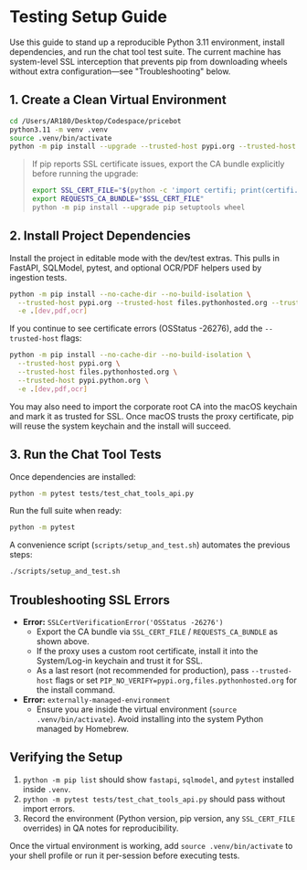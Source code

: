 # Testing Setup Guide

Use this guide to stand up a reproducible Python 3.11 environment, install dependencies, and run the chat tool test suite. The current machine has system-level SSL interception that prevents pip from downloading wheels without extra configuration—see "Troubleshooting" below.

## 1. Create a Clean Virtual Environment

```bash
cd /Users/AR180/Desktop/Codespace/pricebot
python3.11 -m venv .venv
source .venv/bin/activate
python -m pip install --upgrade --trusted-host pypi.org --trusted-host files.pythonhosted.org --trusted-host pypi.python.org pip setuptools wheel
```

> If pip reports SSL certificate issues, export the CA bundle explicitly before running the upgrade:
>
> ```bash
> export SSL_CERT_FILE="$(python -c 'import certifi; print(certifi.where())')"
> export REQUESTS_CA_BUNDLE="$SSL_CERT_FILE"
> python -m pip install --upgrade pip setuptools wheel
> ```

## 2. Install Project Dependencies

Install the project in editable mode with the dev/test extras. This pulls in FastAPI, SQLModel, pytest, and optional OCR/PDF helpers used by ingestion tests.

```bash
python -m pip install --no-cache-dir --no-build-isolation \
  --trusted-host pypi.org --trusted-host files.pythonhosted.org --trusted-host pypi.python.org \
  -e .[dev,pdf,ocr]
```

If you continue to see certificate errors (OSStatus -26276), add the `--trusted-host` flags:

```bash
python -m pip install --no-cache-dir --no-build-isolation \
  --trusted-host pypi.org \
  --trusted-host files.pythonhosted.org \
  --trusted-host pypi.python.org \
  -e .[dev,pdf,ocr]
```

You may also need to import the corporate root CA into the macOS keychain and mark it as trusted for SSL. Once macOS trusts the proxy certificate, pip will reuse the system keychain and the install will succeed.

## 3. Run the Chat Tool Tests

Once dependencies are installed:

```bash
python -m pytest tests/test_chat_tools_api.py
```

Run the full suite when ready:

```bash
python -m pytest
```

A convenience script (`scripts/setup_and_test.sh`) automates the previous steps:

```bash
./scripts/setup_and_test.sh
```

## Troubleshooting SSL Errors

- **Error:** `SSLCertVerificationError('OSStatus -26276')`
  - Export the CA bundle via `SSL_CERT_FILE` / `REQUESTS_CA_BUNDLE` as shown above.
  - If the proxy uses a custom root certificate, install it into the System/Log-in keychain and trust it for SSL.
  - As a last resort (not recommended for production), pass `--trusted-host` flags or set `PIP_NO_VERIFY=pypi.org,files.pythonhosted.org` for the install command.
- **Error:** `externally-managed-environment`
  - Ensure you are inside the virtual environment (`source .venv/bin/activate`). Avoid installing into the system Python managed by Homebrew.

## Verifying the Setup

1. `python -m pip list` should show `fastapi`, `sqlmodel`, and `pytest` installed inside `.venv`.
2. `python -m pytest tests/test_chat_tools_api.py` should pass without import errors.
3. Record the environment (Python version, pip version, any `SSL_CERT_FILE` overrides) in QA notes for reproducibility.

Once the virtual environment is working, add `source .venv/bin/activate` to your shell profile or run it per-session before executing tests.
